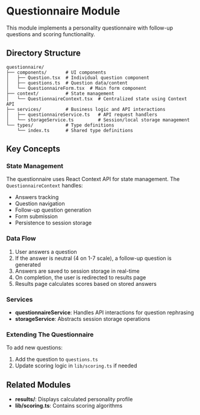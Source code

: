 # Questionnaire Module

This module implements a personality questionnaire with follow-up questions and scoring functionality.

## Directory Structure

```
questionnaire/
├── components/       # UI components
│   ├── Question.tsx  # Individual question component
│   ├── questions.ts  # Question data/content
│   └── QuestionnaireForm.tsx  # Main form component
├── context/          # State management
│   └── QuestionnaireContext.tsx  # Centralized state using Context API
├── services/         # Business logic and API interactions
│   ├── questionnaireService.ts   # API request handlers
│   └── storageService.ts         # Session/local storage management
└── types/            # Type definitions
    └── index.ts      # Shared type definitions
```

## Key Concepts

### State Management

The questionnaire uses React Context API for state management. The `QuestionnaireContext` handles:

- Answers tracking
- Question navigation
- Follow-up question generation
- Form submission
- Persistence to session storage

### Data Flow

1. User answers a question
2. If the answer is neutral (4 on 1-7 scale), a follow-up question is generated
3. Answers are saved to session storage in real-time
4. On completion, the user is redirected to results page
5. Results page calculates scores based on stored answers

### Services

- **questionnaireService**: Handles API interactions for question rephrasing
- **storageService**: Abstracts session storage operations

### Extending The Questionnaire

To add new questions:
1. Add the question to `questions.ts`
2. Update scoring logic in `lib/scoring.ts` if needed

## Related Modules

- **results/**: Displays calculated personality profile
- **lib/scoring.ts**: Contains scoring algorithms 